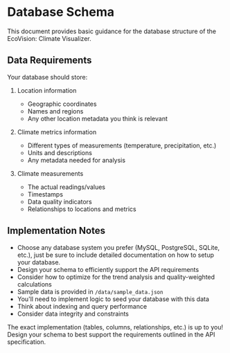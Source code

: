 # Database Schema

This document provides basic guidance for the database structure of the EcoVision: Climate Visualizer. 

## Data Requirements

Your database should store:

1. Location information
   - Geographic coordinates
   - Names and regions
   - Any other location metadata you think is relevant

2. Climate metrics information
   - Different types of measurements (temperature, precipitation, etc.)
   - Units and descriptions
   - Any metadata needed for analysis

3. Climate measurements
   - The actual readings/values
   - Timestamps
   - Data quality indicators
   - Relationships to locations and metrics

## Implementation Notes

- Choose any database system you prefer (MySQL, PostgreSQL, SQLite, etc.), just be sure to include detailed documentation on how to setup your database.
- Design your schema to efficiently support the API requirements
- Consider how to optimize for the trend analysis and quality-weighted calculations
- Sample data is provided in `/data/sample_data.json`
- You'll need to implement logic to seed your database with this data
- Think about indexing and query performance
- Consider data integrity and constraints

The exact implementation (tables, columns, relationships, etc.) is up to you! Design your schema to best support the requirements outlined in the API specification.